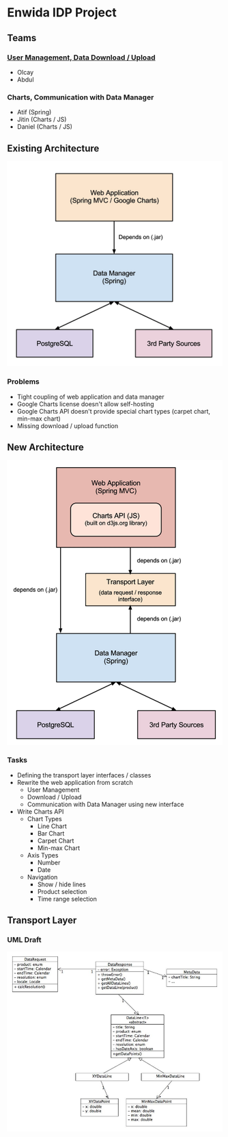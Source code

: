 # Enwida IDP Project

## Teams

### [User Management, Data Download / Upload](download.md) 
- Olcay
- Abdul

### Charts, Communication with Data Manager
- Atif (Spring)
- Jitin (Charts / JS)
- Daniel (Charts / JS)

## Existing Architecture
<img src="img/architecture_existing.jpg" width="600px" />

### Problems
- Tight coupling of web application and data manager
- Google Charts license doesn't allow self-hosting
- Google Charts API doesn't provide special chart types (carpet chart, min-max chart)
- Missing download / upload function

## New Architecture
<img src="img/architecture_new.jpg" width="600px" />

### Tasks
- Defining the transport layer interfaces / classes
- Rewrite the web application from scratch
    - User Management
    - Download / Upload
    - Communication with Data Manager using new interface
- Write Charts API
    - Chart Types
        - Line Chart
        - Bar Chart
        - Carpet Chart
        - Min-max Chart
    - Axis Types
        - Number
        - Date
    - Navigation
        - Show / hide lines
        - Product selection
        - Time range selection

## Transport Layer

### UML Draft
<img src="img/transport_model.jpg" width="700px" />
